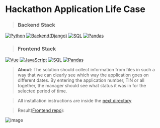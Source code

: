 #  Hackathon Application Life Case
> ### Backend Stack

[![Python](https://img.shields.io/badge/python-black?style=for-the-badge&logo=python&logoColor=white)](https://www.python.org/)
[![Backend(Django)](https://img.shields.io/badge/BACKEND(Django)-white?style=for-the-badge&logo=django&logoColor=black)](https://www.djangoproject.com/)
[![SQL](https://img.shields.io/badge/SQL-grey?style=for-the-badge&logo=SQLite&logoColor=white)](https://docs.oracle.com/en/database/oracle/oracle-database/21/cncpt/sql.html)
[![Pandas](https://img.shields.io/badge/Pandas-orange?style=for-the-badge&logo=PAndas&logoColor=white)](https://pandas.pydata.org/)

> ### Frontend Stack

[![Vue](https://img.shields.io/badge/VUE-green?style=for-the-badge&logo=Vue.js&logoColor=white)](https://www.python.org/)
[![JavaScript](https://img.shields.io/badge/JavaScript-yellow?style=for-the-badge&logo=JavaScript&logoColor=white)](https://www.djangoproject.com/)
[![SQL](https://img.shields.io/badge/Typescript-blue?style=for-the-badge&logo=TypeScript&logoColor=white)](https://docs.oracle.com/en/database/oracle/oracle-database/21/cncpt/sql.html)
[![Pandas](https://img.shields.io/badge/HTML-red?style=for-the-badge&logo=HTML5&logoColor=white)](https://pandas.pydata.org/)

> __About__: The solution should collect information from files in such a way that we can clearly see which way the application goes on different dates. By entering the application number, TIN or all together, the manager should see what status it was in for the selected period of time.


> All installation instructions are inside the [next directory](https://github.com/socloseeee/django_hack_app_life/tree/master/django_hack_app_life)

> Result([Frontend repo](https://github.com/neketli/order-lifecycle/tree/master/frontend)):

![image](https://user-images.githubusercontent.com/65871712/233215681-66f9f113-895d-4a30-83a5-197d9a99c3c5.png)

